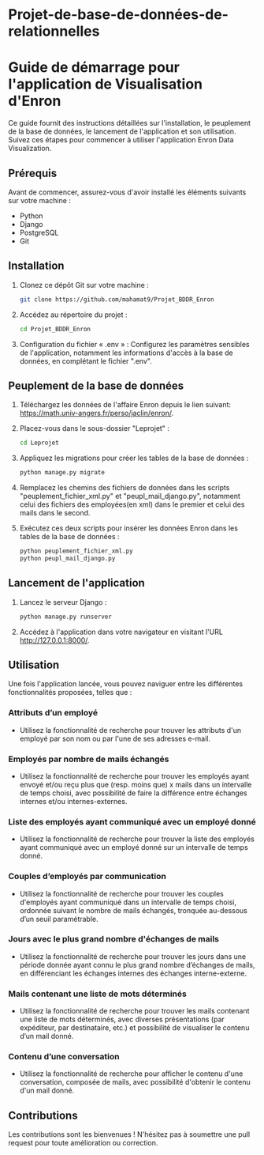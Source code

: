 # Projet-de-base-de-données-de-relationnelles

# Guide de démarrage pour l'application de Visualisation d'Enron

Ce guide fournit des instructions détaillées sur l'installation, le peuplement de la base de données, le lancement de l'application et son utilisation. Suivez ces étapes pour commencer à utiliser l'application Enron Data Visualization.

## Prérequis

Avant de commencer, assurez-vous d'avoir installé les éléments suivants sur votre machine :
- Python
- Django
- PostgreSQL
- Git

## Installation

1. Clonez ce dépôt Git sur votre machine :
    ```bash 
    git clone https://github.com/mahamat9/Projet_BDDR_Enron 
    ```

2. Accédez au répertoire du projet :
    ```bash 
    cd Projet_BDDR_Enron
    ```

3. Configuration du fichier « .env » : Configurez les paramètres sensibles de l'application, notamment les informations d'accès à la base de données, en complétant le fichier ".env".

## Peuplement de la base de données

1. Téléchargez les données de l'affaire Enron depuis le lien suivant: https://math.univ-angers.fr/perso/jaclin/enron/.

2. Placez-vous dans le sous-dossier "Leprojet" :
    ```bash 
    cd Leprojet
    ```

3. Appliquez les migrations pour créer les tables de la base de données :
    ```bash 
    python manage.py migrate 
    ```

4. Remplacez les chemins des fichiers de données dans les scripts "peuplement_fichier_xml.py" et "peupl_mail_django.py", notamment celui des fichiers des employées(en xml) dans le premier et celui des mails dans le second.

5. Exécutez ces deux scripts pour insérer les données Enron dans les tables de la base de données :
    ```bash 
    python peuplement_fichier_xml.py
    python peupl_mail_django.py 
    ```

## Lancement de l'application

1. Lancez le serveur Django :
    ```bash
    python manage.py runserver 
    ```
    
2. Accédez à l'application dans votre navigateur en visitant l'URL http://127.0.0.1:8000/.

## Utilisation

Une fois l'application lancée, vous pouvez naviguer entre les différentes fonctionnalités proposées, telles que :

### Attributs d’un employé

- Utilisez la fonctionnalité de recherche pour trouver les attributs d'un employé par son nom ou par l'une de ses adresses e-mail.

### Employés par nombre de mails échangés

- Utilisez la fonctionnalité de recherche pour trouver les employés ayant envoyé et/ou reçu plus que (resp. moins que) x mails dans un intervalle de temps choisi, avec possibilité de faire la différence entre échanges internes et/ou internes-externes.

### Liste des employés ayant communiqué avec un employé donné

- Utilisez la fonctionnalité de recherche pour trouver la liste des employés ayant communiqué avec un employé donné sur un intervalle de temps donné.

### Couples d’employés par communication

- Utilisez la fonctionnalité de recherche pour trouver les couples d'employés ayant communiqué dans un intervalle de temps choisi, ordonnée suivant le nombre de mails échangés, tronquée au-dessous d’un seuil paramétrable.

### Jours avec le plus grand nombre d'échanges de mails

- Utilisez la fonctionnalité de recherche pour trouver les jours dans une période donnée ayant connu le plus grand nombre d’échanges de mails, en différenciant les échanges internes des échanges interne-externe.

### Mails contenant une liste de mots déterminés

- Utilisez la fonctionnalité de recherche pour trouver les mails contenant une liste de mots déterminés, avec diverses présentations (par expéditeur, par destinataire, etc.) et possibilité de visualiser le contenu d’un mail donné.

### Contenu d’une conversation

- Utilisez la fonctionnalité de recherche pour afficher le contenu d'une conversation, composée de mails, avec possibilité d'obtenir le contenu d'un mail donné.


## Contributions

Les contributions sont les bienvenues ! N'hésitez pas à soumettre une pull request pour toute amélioration ou correction.
